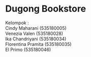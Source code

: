 # Dugong Bookstore

Kelompok : <br />
Cindy Maharani      (535180005) <br />
Venezia Valen 	    (535180028) <br />
Ika Chandriyani 	  (535180034) <br />
Florentina Pramita 	(535180035) <br />
El Primo 		        (535180046) <br />

